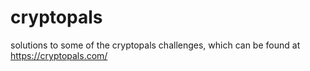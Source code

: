 # cryptopals

solutions to some of the cryptopals challenges, which can be found at https://cryptopals.com/
